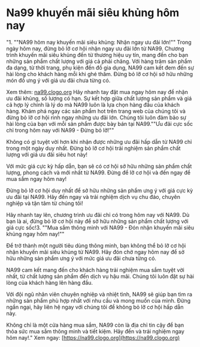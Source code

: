 # Na99 khuyến mãi siêu khủng hôm nay
"1. ""NA99 hôm nay khuyến mãi siêu khủng: Nhận ngay ưu đãi lớn!""
Trong ngày hôm nay, đừng bỏ lỡ cơ hội nhận ngay ưu đãi lớn từ NA99. Chương trình khuyến mãi siêu khủng đến từ thương hiệu uy tín, mang đến cho bạn những sản phẩm chất lượng với giá cả phải chăng.
Với hàng trăm sản phẩm đa dạng, từ thời trang, phụ kiện đến đồ gia dụng, NA99 cam kết đem đến sự hài lòng cho khách hàng mỗi khi ghé thăm. Đừng bỏ lỡ cơ hội sở hữu những món đồ ưng ý với giá ưu đãi chưa từng có.

Xem thêm: [na99.clogo.org](https://na99.clogo.org)
Hãy nhanh tay đặt mua ngay hôm nay để nhận ưu đãi khủng, số lượng có hạn. Sự kết hợp giữa chất lượng sản phẩm và giá cả hợp lý chính là lý do mà NA99 luôn là lựa chọn hàng đầu của khách hàng.
Khám phá ngay các sản phẩm hot trên trang web của chúng tôi và đừng bỏ lỡ cơ hội rinh ngay những ưu đãi lớn. Chúng tôi luôn đảm bảo sự hài lòng của bạn với mỗi sản phẩm được bày bán tại NA99.""Ưu đãi cực sốc chỉ trong hôm nay với NA99 - Đừng bỏ lỡ!""

Không có gì tuyệt vời hơn khi nhận được những ưu đãi hấp dẫn từ NA99 chỉ trong một ngày duy nhất. Đừng bỏ lỡ cơ hội trải nghiệm sản phẩm chất lượng với giá ưu đãi siêu hot này!

Với mức giá cực kỳ hấp dẫn, bạn sẽ có cơ hội sở hữu những sản phẩm chất lượng, phong cách và mới nhất từ NA99. Đừng để lỡ cơ hội và đến ngay để mua sắm ngay hôm nay!

Đừng bỏ lỡ cơ hội duy nhất để sở hữu những sản phẩm ưng ý với giá cực kỳ ưu đãi tại NA99. Hãy đến ngay và trải nghiệm dịch vụ chu đáo, chuyên nghiệp và tận tâm từ chúng tôi!

Hãy nhanh tay lên, chương trình ưu đãi chỉ có trong hôm nay với NA99. Dù bạn là ai, đừng bỏ lỡ cơ hội này để sở hữu những sản phẩm chất lượng với giá cực sốc!3. ""Mua sắm thông minh với NA99 - Đón nhận khuyến mãi siêu khủng ngay hôm nay!""

Để trở thành một người tiêu dùng thông minh, bạn không thể bỏ lỡ cơ hội nhận khuyến mãi siêu khủng từ NA99. Hãy đón chờ ngay hôm nay để sở hữu những sản phẩm ưng ý với mức giá ưu đãi chưa từng có.

NA99 cam kết mang đến cho khách hàng trải nghiệm mua sắm tuyệt vời nhất, từ chất lượng sản phẩm đến dịch vụ hậu mãi. Chúng tôi luôn đặt sự hài lòng của khách hàng lên hàng đầu.

Với đội ngũ nhân viên chuyên nghiệp và nhiệt tình, NA99 sẽ giúp bạn tìm ra những sản phẩm phù hợp nhất với nhu cầu và mong muốn của mình. Đừng ngần ngại, hãy liên hệ ngay với chúng tôi để không bỏ lỡ cơ hội hấp dẫn này.

Không chỉ là một cửa hàng mua sắm, NA99 còn là địa chỉ tin cậy để bạn thỏa sức mua sắm thông minh và tiết kiệm. Hãy đến và trải nghiệm ngay hôm nay!."
Xem ngay: [https://na99.clogo.org](https://na99.clogo.org)